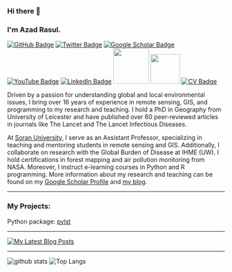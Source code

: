 ### Hi there 👋
### I'm Azad Rasul.

[![GitHub Badge](https://img.shields.io/github/followers/Azad77?style=social)](https://github.com/Azad77?tab=followers)
[![Twitter Badge](https://img.shields.io/twitter/follow/Azad77Rasul?style=social)](https://twitter.com/Azad77Rasul)
[![Google Scholar Badge](https://img.shields.io/badge/Google-Scholar-lightgrey)](https://scholar.google.com/citations?user=E6b98RcAAAAJ&hl=en&authuser=1)
[![YouTube Badge](https://img.shields.io/badge/My-YouTube-red)](https://www.youtube.com/channel/UCpbWlHEqBSnJb6i4UemXQpA/featured)
[![LinkedIn Badge](https://img.shields.io/badge/My-LinkedIn-blue)](https://www.linkedin.com/in/azad-rasul/)
[<img src="https://img.shields.io/badge/Hashnode-2962FF?style=for-the-badge&logo=hashnode&logoColor=white" width="82">](https://smartrs.uk/)
[<img src="https://img.shields.io/badge/dev.to-0A0A0A?style=for-the-badge&logo=dev.to&logoColor=white" width="68">](https://dev.to/azad77)
[![CV Badge](https://img.shields.io/badge/My-CV-critical)](https://azad77.github.io/AzadRasul/Resume.html)
<!---[![Donate Badge](https://img.shields.io/badge/Donate-Buy%20me%20a%20coffee-yellowgreen.svg)](https://www.buymeacoffee.com/AzadRasul)
-->

Driven by a passion for understanding global and local environmental issues, I bring over 16 years of experience in remote sensing, GIS, and programming to my research and teaching. I hold a PhD in Geography from University of Leicester and have published over 60 peer-reviewed articles in journals like The Lancet and The Lancet Infectious Diseases.

At [Soran University](https://www.soran.edu.iq/), I serve as an Assistant Professor, specializing in teaching and mentoring students in remote sensing and GIS. Additionally, I collaborate on research with the Global Burden of Disease at IHME (UW). I hold certifications in forest mapping and air pollution monitoring from NASA. Moreover, I instruct e-learning courses in Python and R programming. More information about my research and teaching can be found on my [Google Scholar Profile](https://scholar.google.com/citations?user=E6b98RcAAAAJ&hl=en&authuser=1) and [my blog](https://smartrs.hashnode.dev/).

---

### My Projects:
Python package: <a href="https://pypi.org/project/pylst/" target="_blank" rel="noopener noreferrer">pylst</a>


---
<!-- Display the latest 3 blog post titles as a Shields.io badge -->
[![My Latest Blog Posts](https://img.shields.io/badge/dynamic/json?url=https://rss2json.com/api.json?rss_url=https%3A%2F%2Fsmartrs.uk%2Frss.xml&label=My%20Latest%20Blog%20Posts&query=$.items[:3].title&color=brightgreen)](https://smartrs.uk/)

---

![github stats](https://github-readme-stats-sigma-five.vercel.app/api?username=Azad77&show_icons=true)
![Top Langs](https://github-readme-stats-sigma-five.vercel.app/api/top-langs/?username=Azad77&langs_count=3&hide=javascript,go,html,css,tex)

<!-- ![Top Langs](https://github-readme-stats.vercel.app/api/top-langs/?username=Azad77&hide_langs_below=10) -->






